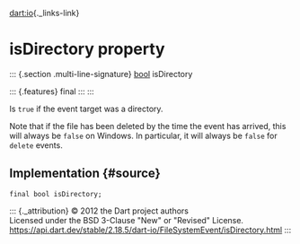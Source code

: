 [dart:io](../../dart-io/dart-io-library){._links-link}

isDirectory property
====================

::: {.section .multi-line-signature}
[bool](../../dart-core/bool-class) isDirectory

::: {.features}
final
:::
:::

Is `true` if the event target was a directory.

Note that if the file has been deleted by the time the event has
arrived, this will always be `false` on Windows. In particular, it will
always be `false` for `delete` events.

Implementation {#source}
--------------

``` {.language-dart data-language="dart"}
final bool isDirectory;
```

::: {._attribution}
© 2012 the Dart project authors\
Licensed under the BSD 3-Clause \"New\" or \"Revised\" License.\
<https://api.dart.dev/stable/2.18.5/dart-io/FileSystemEvent/isDirectory.html>
:::
